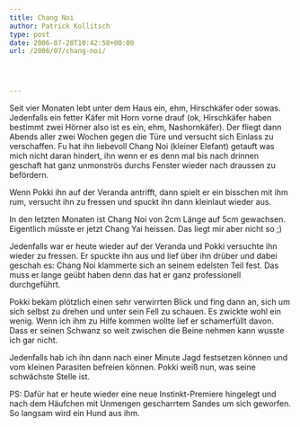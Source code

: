 ```yaml
---
title: Chang Noi
author: Patrick Kollitsch
type: post
date: 2006-07-28T10:42:58+00:00
url: /2006/07/chang-noi/




---
```

Seit vier Monaten lebt unter dem Haus ein, ehm, Hirschk&auml;fer oder sowas. Jedenfalls ein fetter K&auml;fer mit Horn vorne drauf (ok, Hirschk&auml;fer haben bestimmt zwei H&ouml;rner also ist es ein, ehm, Nashornk&auml;fer). Der fliegt dann Abends aller zwei Wochen gegen die T&uuml;re und versucht sich Einlass zu verschaffen. Fu hat ihn liebevoll Chang Noi (kleiner Elefant) getauft was mich nicht daran hindert, ihn wenn er es denn mal bis nach drinnen geschaft hat ganz unmonstr&ouml;s durchs Fenster wieder nach draussen zu bef&ouml;rdern. 

Wenn Pokki ihn auf der Veranda antrifft, dann spielt er ein bisschen mit ihm rum, versucht ihn zu fressen und spuckt ihn dann kleinlaut wieder aus. 

In den letzten Monaten ist Chang Noi von 2cm L&auml;nge auf 5cm gewachsen. Eigentlich m&uuml;sste er jetzt Chang Yai heissen. Das liegt mir aber nicht so ;)

Jedenfalls war er heute wieder auf der Veranda und Pokki versuchte ihn wieder zu fressen. Er spuckte ihn aus und lief &uuml;ber ihn dr&uuml;ber und dabei geschah es: Chang Noi klammerte sich an seinem edelsten Teil fest. Das muss er lange ge&uuml;bt haben denn das hat er ganz professionell durchgef&uuml;hrt. 

Pokki bekam pl&ouml;tzlich einen sehr verwirrten Blick und fing dann an, sich um sich selbst zu drehen und unter sein Fell zu schauen. Es zwickte wohl ein wenig. Wenn ich ihm zu Hilfe kommen wollte lief er schamerf&uuml;llt davon. Dass er seinen Schwanz so weit zwischen die Beine nehmen kann wusste ich gar nicht. 

Jedenfalls hab ich ihn dann nach einer Minute Jagd festsetzen k&ouml;nnen und vom kleinen Parasiten befreien k&ouml;nnen. Pokki wei&szlig; nun, was seine schw&auml;chste Stelle ist.

PS: Daf&uuml;r hat er heute wieder eine neue Instinkt-Premiere hingelegt und nach dem H&auml;ufchen mit Unmengen gescharrtem Sandes um sich geworfen. So langsam wird ein Hund aus ihm.